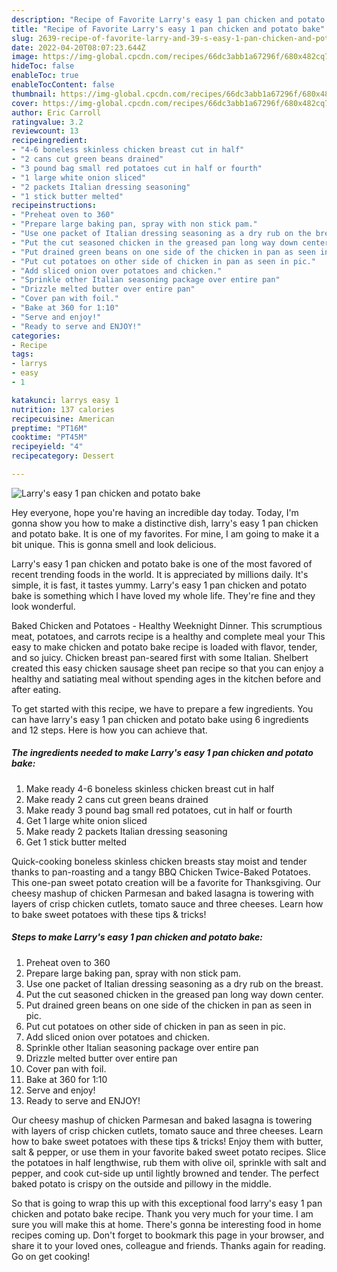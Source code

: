 ```yaml
---
description: "Recipe of Favorite Larry's easy 1 pan chicken and potato bake"
title: "Recipe of Favorite Larry's easy 1 pan chicken and potato bake"
slug: 2639-recipe-of-favorite-larry-and-39-s-easy-1-pan-chicken-and-potato-bake
date: 2022-04-20T08:07:23.644Z
image: https://img-global.cpcdn.com/recipes/66dc3abb1a67296f/680x482cq70/larrys-easy-1-pan-chicken-and-potato-bake-recipe-main-photo.jpg
hideToc: false
enableToc: true
enableTocContent: false
thumbnail: https://img-global.cpcdn.com/recipes/66dc3abb1a67296f/680x482cq70/larrys-easy-1-pan-chicken-and-potato-bake-recipe-main-photo.jpg
cover: https://img-global.cpcdn.com/recipes/66dc3abb1a67296f/680x482cq70/larrys-easy-1-pan-chicken-and-potato-bake-recipe-main-photo.jpg
author: Eric Carroll
ratingvalue: 3.2
reviewcount: 13
recipeingredient:
- "4-6 boneless skinless chicken breast cut in half"
- "2 cans cut green beans drained"
- "3 pound bag small red potatoes cut in half or fourth"
- "1 large white onion sliced"
- "2 packets Italian dressing seasoning"
- "1 stick butter melted"
recipeinstructions:
- "Preheat oven to 360"
- "Prepare large baking pan, spray with non stick pam."
- "Use one packet of Italian dressing seasoning as a dry rub on the breast."
- "Put the cut seasoned chicken in the greased pan long way down center."
- "Put drained green beans on one side of the chicken in pan as seen in pic."
- "Put cut potatoes on other side of chicken in pan as seen in pic."
- "Add sliced onion over potatoes and chicken."
- "Sprinkle other Italian seasoning package over entire pan"
- "Drizzle melted butter over entire pan"
- "Cover pan with foil."
- "Bake at 360 for 1:10"
- "Serve and enjoy!"
- "Ready to serve and ENJOY!"
categories:
- Recipe
tags:
- larrys
- easy
- 1

katakunci: larrys easy 1 
nutrition: 137 calories
recipecuisine: American
preptime: "PT16M"
cooktime: "PT45M"
recipeyield: "4"
recipecategory: Dessert

---
```



![Larry&#39;s easy 1 pan chicken and potato bake](https://img-global.cpcdn.com/recipes/66dc3abb1a67296f/680x482cq70/larrys-easy-1-pan-chicken-and-potato-bake-recipe-main-photo.jpg)

Hey everyone, hope you're having an incredible day today. Today, I'm gonna show you how to make a distinctive dish, larry&#39;s easy 1 pan chicken and potato bake. It is one of my favorites. For mine, I am going to make it a bit unique. This is gonna smell and look delicious.

Larry&#39;s easy 1 pan chicken and potato bake is one of the most favored of recent trending foods in the world. It is appreciated by millions daily. It's simple, it is fast, it tastes yummy. Larry&#39;s easy 1 pan chicken and potato bake is something which I have loved my whole life. They're fine and they look wonderful.

Baked Chicken and Potatoes - Healthy Weeknight Dinner. This scrumptious meat, potatoes, and carrots recipe is a healthy and complete meal your This easy to make chicken and potato bake recipe is loaded with flavor, tender, and so juicy. Chicken breast pan-seared first with some Italian. Shelbert created this easy chicken sausage sheet pan recipe so that you can enjoy a healthy and satiating meal without spending ages in the kitchen before and after eating.


To get started with this recipe, we have to prepare a few ingredients. You can have larry&#39;s easy 1 pan chicken and potato bake using 6 ingredients and 12 steps. Here is how you can achieve that.

<!--inarticleads1-->

##### The ingredients needed to make Larry&#39;s easy 1 pan chicken and potato bake:

1. Make ready 4-6 boneless skinless chicken breast cut in half
1. Make ready 2 cans cut green beans drained
1. Make ready 3 pound bag small red potatoes, cut in half or fourth
1. Get 1 large white onion sliced
1. Make ready 2 packets Italian dressing seasoning
1. Get 1 stick butter melted


Quick-cooking boneless skinless chicken breasts stay moist and tender thanks to pan-roasting and a tangy BBQ Chicken Twice-Baked Potatoes. This one-pan sweet potato creation will be a favorite for Thanksgiving. Our cheesy mashup of chicken Parmesan and baked lasagna is towering with layers of crisp chicken cutlets, tomato sauce and three cheeses. Learn how to bake sweet potatoes with these tips & tricks! 

<!--inarticleads2-->

##### Steps to make Larry&#39;s easy 1 pan chicken and potato bake:

1. Preheat oven to 360
1. Prepare large baking pan, spray with non stick pam.
1. Use one packet of Italian dressing seasoning as a dry rub on the breast.
1. Put the cut seasoned chicken in the greased pan long way down center.
1. Put drained green beans on one side of the chicken in pan as seen in pic.
1. Put cut potatoes on other side of chicken in pan as seen in pic.
1. Add sliced onion over potatoes and chicken.
1. Sprinkle other Italian seasoning package over entire pan
1. Drizzle melted butter over entire pan
1. Cover pan with foil.
1. Bake at 360 for 1:10
1. Serve and enjoy!
1. Ready to serve and ENJOY!

Our cheesy mashup of chicken Parmesan and baked lasagna is towering with layers of crisp chicken cutlets, tomato sauce and three cheeses. Learn how to bake sweet potatoes with these tips & tricks! Enjoy them with butter, salt & pepper, or use them in your favorite baked sweet potato recipes. Slice the potatoes in half lengthwise, rub them with olive oil, sprinkle with salt and pepper, and cook cut-side up until lightly browned and tender. The perfect baked potato is crispy on the outside and pillowy in the middle. 

So that is going to wrap this up with this exceptional food larry&#39;s easy 1 pan chicken and potato bake recipe. Thank you very much for your time. I am sure you will make this at home. There's gonna be interesting food in home recipes coming up. Don't forget to bookmark this page in your browser, and share it to your loved ones, colleague and friends. Thanks again for reading. Go on get cooking!
